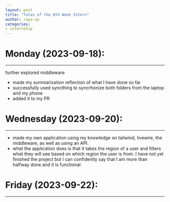 ```yaml
---
layout: post
title: "Tales of the 6th Week Intern"
author: raya-ay
categories: 
- internship
---
```



# Monday (2023-09-18):
---

further explored middleware
- made my summarization reflection of what I have done so far 
- successfully used syncthing to syncrhonize both folders from the laptop and my phone
- added it to my PR

# Wednesday (2023-09-20):
---

- made my own application using my knowledge on tailwind, livewire, the middleware, as well as using an API.
- what the application does is that it takes the region of a user and filters what they will see based on which region the user is from. I have not yet finished the project but I can confidently say that I am more than halfway done and it is functional

# Friday (2023-09-22):
---
